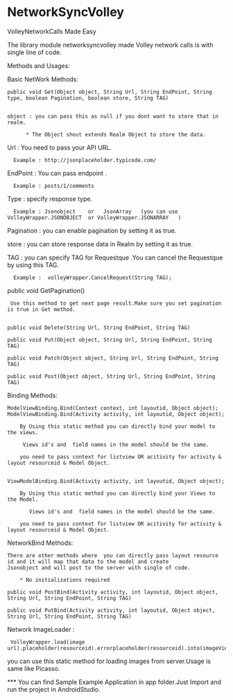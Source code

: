 # NetworkSyncVolley
VolleyNetworkCalls Made Easy


The library module networksyncvolley made Volley network calls is with single line of code.


Methods and Usages:

Basic NetWork Methods:

    public void Get(Object object, String Url, String EndPoint, String type, boolean Pagination, boolean store, String TAG) 
    
    
    object : you can pass this as null if you dont want to store that in realm.
    
          * The Object shout extends Realm Object to store the data.
          
   Url  : You need to pass your API URL.
   
      Example : http://jsonplaceholder.typicode.com/
   
   EndPoint  : You can pass endpoint .
   
      Example : posts/1/comments
    
   Type : specify response type.
   
      Example : Jsonobject    or   JsonArray   (you can use VolleyWrapper.JSONOBJECT  or VolleyWrapper.JSONARRAY   )
      
   Pagination :  you can enable pagination  by setting it as true.
   
   store :  you can store response data in Realm by setting it as true. 
   
   TAG : you can specify TAG  for Requestque .You can cancel the Requestque by using this TAG.
   
      Example :  volleyWrapper.CancelRequest(String TAG);
   
 public void GetPagination() 
 
     Use this method to get next page result.Make sure you set pagination is true in Get method.
     

    public void Delete(String Url, String EndPoint, String TAG) 

    public void Put(Object object, String Url, String EndPoint, String TAG)

    public void Patch(Object object, String Url, String EndPoint, String TAG) 

    public void Post(Object object, String Url, String EndPoint, String TAG) 
    
    
 Binding Methods:
    
    ModelViewBinding.Bind(Context context, int layoutid, Object object);
    ModelViewBinding.Bind(Activity activity, int layoutid, Object object);

        By Using this static method you can directly bind your model to the views.
        
         Views id's and  field names in the model should be the same.
        
        you need to pass context for listview OR acitivity for activity & layout resourceid & Model Object.
    
    
    ViewModelBinding.Bind(Activity activity, int layoutid, Object object);

        By Using this static method you can directly bind your Views to the Model.
           
           Views id's and  field names in the model should be the same.
        
        you need to pass context for listview OR acitivity for activity & layout resourceid & Model Object.
    
    
NetworkBind Methods:    
    
    There are other methods where  you can directly pass layout resource id and it will map that data to the model and create  
    Jsonobject and will post to the server with single of code.
    
        * No initializations required

    public void PostBind(Activity activity, int layoutid, Object object, String Url, String EndPoint, String TAG) 

    public void PutBind(Activity activity, int layoutid, Object object, String Url, String EndPoint, String TAG)
    
    
Network ImageLoader :

     VolleyWrapper.load(image url).placeholder(resourceid).errorplaceholder(resourceid).into(imageView);
 
you can use this static method for loading images from server.Usage is same like Picasso.

 
 *** You can find Sample Example Application in app folder.Just Import and run the project in AndroidStudio.
 
     


